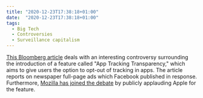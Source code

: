 ```yaml
---
title: "2020-12-23T17:38:18+01:00"
date:  "2020-12-23T17:38:18+01:00"
tags:
  - Big Tech
  - Controversies
  - Surveillance capitalism
---
```


[This Bloomberg article](https://web.archive.org/web/20201221150754/https://www.bloomberg.com/news/articles/2020-12-16/facebook-attacks-apple-s-ios-changes-in-full-page-newspaper-ads) deals with an interesting controversy surrounding the introduction of a feature called "App Tracking Transparency," which aims to give users the option to opt-out of tracking in apps. The article reports on newspaper full-page ads which Facebook published in response. Furthermore, [Mozilla has joined the debate](https://web.archive.org/web/20201216211511/https://foundation.mozilla.org/en/campaigns/apples-anti-tracking-plans-iphone/) by publicly applauding Apple for the feature.
